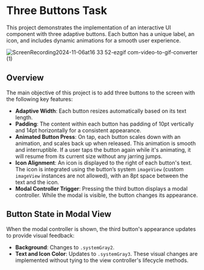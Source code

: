 # Three Buttons Task

This project demonstrates the implementation of an interactive UI component with three adaptive buttons. Each button has a unique label, an icon, and includes dynamic animations for a smooth user experience.

![ScreenRecording2024-11-06at16 33 52-ezgif com-video-to-gif-converter (1)](https://github.com/user-attachments/assets/f4780480-1106-4baf-a54e-4331dd2689b8)

## Overview

The main objective of this project is to add three buttons to the screen with the following key features:

- **Adaptive Width**: Each button resizes automatically based on its text length.
- **Padding**: The content within each button has padding of 10pt vertically and 14pt horizontally for a consistent appearance.
- **Animated Button Press**: On tap, each button scales down with an animation, and scales back up when released. This animation is smooth and interruptible. If a user taps the button again while it's animating, it will resume from its current size without any jarring jumps.
- **Icon Alignment**: An icon is displayed to the right of each button's text. The icon is integrated using the button’s system `imageView` (custom `imageView` instances are not allowed), with an 8pt space between the text and the icon.
- **Modal Controller Trigger**: Pressing the third button displays a modal controller. While the modal is visible, the button changes its appearance.

## Button State in Modal View

When the modal controller is shown, the third button's appearance updates to provide visual feedback:
- **Background**: Changes to `.systemGray2`.
- **Text and Icon Color**: Updates to `.systemGray3`.
These visual changes are implemented without tying to the view controller's lifecycle methods.
